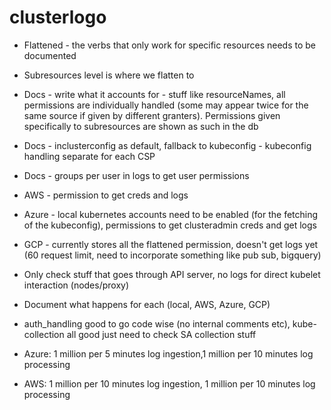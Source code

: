 # clusterlogo

- Flattened - the verbs that only work for specific resources needs to be documented
- Subresources level is where we flatten to
- Docs - write what it accounts for - stuff like resourceNames, all permissions are individually handled (some may appear twice for the same source if given by different granters). Permissions given specifically to subresources are shown as such in the db
- Docs - inclusterconfig as default, fallback to kubeconfig - kubeconfig handling separate for each CSP
- Docs - groups per user in logs to get user permissions

- AWS - permission to get creds and logs
- Azure - local kubernetes accounts need to be enabled (for the fetching of the kubeconfig), permissions to get clusteradmin creds and get logs
- GCP - currently stores all the flattened permission, doesn't get logs yet (60 request limit, need to incorporate something like pub sub, bigquery)

- Only check stuff that goes through API server, no logs for direct kubelet interaction (nodes/proxy)

- Document what happens for each (local, AWS, Azure, GCP)

- auth_handling good to go code wise (no internal comments etc), kube-collection all good just need to check SA collection stuff

- Azure: 1 million per 5 minutes log ingestion,1 million per 10 minutes log processing
- AWS: 1 million per 10 minutes log ingestion, 1 million per 10 minutes log processing